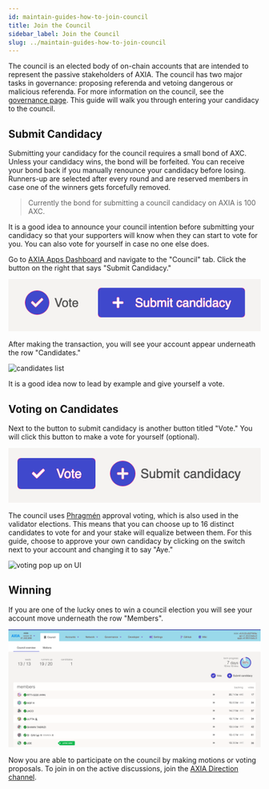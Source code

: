 ```yaml
---
id: maintain-guides-how-to-join-council
title: Join the Council
sidebar_label: Join the Council
slug: ../maintain-guides-how-to-join-council
---
```


The council is an elected body of on-chain accounts that are intended to represent the passive
stakeholders of AXIA. The council has two major tasks in governance: proposing
referenda and vetoing dangerous or malicious referenda. For more information on the council, see the
[governance page](../learn/learn-governance.md#council). This guide will walk you through entering your
candidacy to the council.

## Submit Candidacy

Submitting your candidacy for the council requires a small bond of AXC. Unless your candidacy
wins, the bond will be forfeited. You can receive your bond back if you manually renounce your
candidacy before losing. Runners-up are selected after every round and are reserved members in case
one of the winners gets forcefully removed.

> Currently the bond for submitting a council candidacy on AXIA is 100 AXC.

It is a good idea to announce your council intention before submitting your candidacy so that your
supporters will know when they can start to vote for you. You can also vote for yourself in case no
one else does.

Go to [AXIA Apps Dashboard](https://AXIA.js.org/apps) and navigate to the "Council" tab.
Click the button on the right that says "Submit Candidacy."

![submit candidancy button](../assets/council/AXIAjs_submit_candidancy.png)

After making the transaction, you will see your account appear underneath the row "Candidates."

![candidates list](../assets/council/AXIAjs_candidates.png)

It is a good idea now to lead by example and give yourself a vote.

## Voting on Candidates

Next to the button to submit candidacy is another button titled "Vote." You will click this button
to make a vote for yourself (optional).

![voting button on UI](../assets/council/AXIAjs_vote_button.png)

The council uses [Phragmén](../learn/learn-phragmen.md) approval voting, which is also used in the validator
elections. This means that you can choose up to 16 distinct candidates to vote for and your stake
will equalize between them. For this guide, choose to approve your own candidacy by clicking on the
switch next to your account and changing it to say "Aye."

![voting pop up on UI](../assets/council/AXIAjs_voting.png)

## Winning

If you are one of the lucky ones to win a council election you will see your account move underneath
the row "Members".

![council members list](../assets/council/AXIAjs_council_members.png)

Now you are able to participate on the council by making motions or voting proposals. To join in on
the active discussions, join the
[AXIA Direction channel](https://matrix.to/#/#AXIA-direction:matrix.axia.io).
